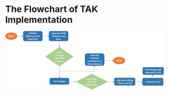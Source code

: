 # The Flowchart of TAK Implementation
![Description of image](https://github.com/labCOI/microscopy_illumination_correction/blob/main/Codes/TAK/TAK_flowchart.jpg?raw=true)
